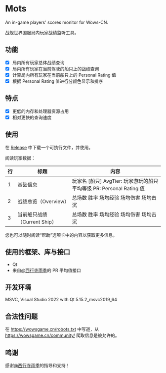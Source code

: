 # Mots

An in-game players' scores monitor for Wows-CN.

战舰世界国服局内玩家战绩监听工具。

## 功能

- [x] 局内所有玩家总体战绩查询
- [x] 局内所有玩家在当前驾驶的船只上的战绩查询
- [x] 计算局内所有玩家在当前船只上的 Personal Rating 值
- [x] 根据 Personal Rating 值进行分颜色显示和排序

## 特点

- [x] 更低的内存和处理器资源占用
- [x] 相对更快的查询速度

## 使用

在 [Release](https://github.com/esun-z/Mots/releases) 中下载一个可执行文件，并使用。

阅读玩家数据：

| 行   | 标题                         | 内容                                                         |
| ---- | ---------------------------- | ------------------------------------------------------------ |
| 1    | 基础信息                     | 玩家名  [船只]  AvgTier: 玩家游玩的船只平均等级  PR: Personal Rating 值 |
| 2    | 战绩总览（Overview）         | 总场数  胜率  场均经验  场均伤害  场均击沉                   |
| 3    | 当前船只战绩（Current Ship） | 总场数  胜率  场均经验  场均伤害  场均击沉                   |

您也可以随时阅读“帮助”选项卡中的内容以获取更多信息。

## 使用的框架、库与接口

- Qt
- 来自[@西行寺雨季](https://shinoaki.com/)的 PR 平均值接口

## 开发环境

MSVC, Visual Studio 2022 with Qt 5.15.2_msvc2019_64

## 合法性问题

在 https://wowsgame.cn/robots.txt 中写道，从 https://wowsgame.cn/community/ 爬取信息是被允许的。

## 鸣谢

感谢[@西行寺雨季](https://github.com/JustOneSummer)的指导和支持！